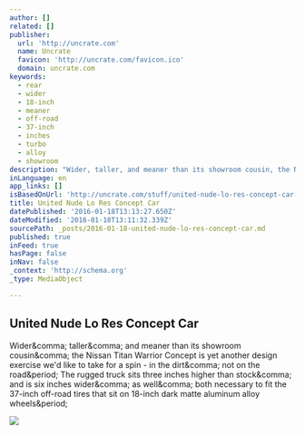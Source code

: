 ```yaml
---
author: []
related: []
publisher:
  url: 'http://uncrate.com'
  name: Uncrate
  favicon: 'http://uncrate.com/favicon.ico'
  domain: uncrate.com
keywords:
  - rear
  - wider
  - 18-inch
  - meaner
  - off-road
  - 37-inch
  - inches
  - turbo
  - alloy
  - showroom
description: "Wider, taller, and meaner than its showroom cousin, the Nissan Titan Warrior Concept is yet another design exercise we'd like to take for a spin - in the dirt, not on the road. The rugged truck sits three inches higher than stock, and is six inches wider, as well, both necessary to fit the 37-inch off-road tires that sit on 18-inch dark matte aluminum alloy wheels."
inLanguage: en
app_links: []
isBasedOnUrl: 'http://uncrate.com/stuff/united-nude-lo-res-concept-car-/'
title: United Nude Lo Res Concept Car
datePublished: '2016-01-18T13:13:27.650Z'
dateModified: '2016-01-18T13:11:32.339Z'
sourcePath: _posts/2016-01-18-united-nude-lo-res-concept-car.md
published: true
inFeed: true
hasPage: false
inNav: false
_context: 'http://schema.org'
_type: MediaObject

---
```

<article style=""><h1>United Nude Lo Res Concept Car</h1><p>Wider&amp;comma; taller&amp;comma; and meaner than its showroom cousin&amp;comma; the Nissan Titan Warrior Concept is yet another design exercise we'd like to take for a spin - in the dirt&amp;comma; not on the road&amp;period; The rugged truck sits three inches higher than stock&amp;comma; and is six inches wider&amp;comma; as well&amp;comma; both necessary to fit the 37-inch off-road tires that sit on 18-inch dark matte aluminum alloy wheels&amp;period;</p><img src="http://uncrate.com/p/2016/01/united-concept1.jpg" /></article>